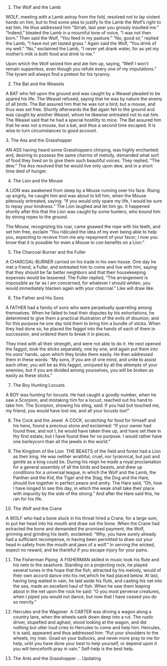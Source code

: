 1. The Wolf and the Lamb

WOLF, meeting with a Lamb astray from the fold, 
resolved not to lay violent hands on him,
but to find some plea to justify to the Lamb the Wolf’s right to eat him. 
He thus addressed him
 “Sirrah, last year you grossly insulted me.”
“Indeed,” bleated the Lamb in a mournful tone of voice, 
“I was not then born.” Then said the Wolf, “You feed in my pasture.” 
“No, good sir,” replied the Lamb, “I have not yet tasted grass.”
 Again said the Wolf,
“You drink of my well.” 
 “No,” exclaimed the Lamb, “I never yet drank water, for as yet my mother’s milk is both food and drink to me.” 

Upon which the Wolf seized him and ate him up, saying, “Well! I won’t remain supperless, even though you refute every one of my imputations.”
The tyrant will always find a pretext for his tyranny.

2. The Bat and the Weasels

A BAT who fell upon the ground and was caught by a Weasel pleaded to be spared his life.
The Weasel refused, saying that he was by nature the enemy of all birds.
The Bat assured him that he was not a bird, but a mouse, and thus was set free. 
Shortly afterwards the Bat again fell to the ground and was caught by another Weasel, whom he likewise entreated not to eat him.
The Weasel said that he had a special hostility to mice. 
The Bat assured him that he was not a mouse, but a bat, and thus a second time escaped.
It is wise to turn circumstances to good account.

​3. The Ass and the Grasshopper

AN ASS having heard some Grasshoppers chirping, was highly enchanted; and, desiring to possess the same charms of melody, demanded what sort of food they lived on to give them such beautiful voices.
They replied, “The dew.”
The Ass resolved that he would live only upon dew, and in a short time died of hunger.

4. The Lion and the Mouse​

A LION was awakened from sleep by a Mouse running over his face.
Rising up angrily, he caught him and was about to kill him, when the Mouse piteously entreated, saying:
“If you would only spare my life, I would be sure to repay your kindness.”
The Lion laughed and let him go.
It happened shortly after this that the Lion was caught by some hunters,
who bound him by strong ropes to the ground. 

The Mouse, recognizing his roar, came gnawed the rope with his teeth, and set him free, exclaim
“You ridiculed the idea of my ever being able to help you, expecting to receive from me any repayment of your favor; I now you know that it is possible for even a Mouse to con benefits on a Lion.”

5. The Charcoal-Burner and the Fuller

A CHARCOAL-BURNER carried on his trade in his own house.
One day he met a friend, a Fuller,
and entreated him to come and live with him, saying that they should be far better neighbors and that their housekeeping expenses would be lessened. 
The Fuller replied, 
“The arrangement is impossible as far as I am concerned, for whatever I should whiten, you would immediately blacken again with your charcoal.”
Like will draw like.

6. The Father and His Sons

A FATHER had a family of sons who were perpetually quarreling among themselves. 
When he failed to heal their disputes by his exhortations, he determined to give them a practical illustration of the evils of disunion;
and for this purpose he one day told them to bring him a bundle of sticks. 
When they had done so, he placed the faggot into the hands of each of them in succession, and ordered them to break it in pieces.

They tried with all their strength, and were not able to do it.
He next opened the faggot, took the sticks separately, one by one, and again put them into his sons’ hands, upon which they broke them easily. 
He then addressed them in these words:
“My sons, if you are of one mind, and unite to assist each other, you will be as this faggot, uninjured by all the attempts of your enemies; but if you are divided among yourselves, you will be broken as easily as these sticks.”

7. The Boy Hunting Locusts

A BOY was hunting for locusts.
He had caught a goodly number, 
when he saw a Scorpion, and mistaking him for a locust, reached out his hand to take him.
The Scorpion, showing his sting, said: If you had but touched me, my friend,
you would have lost me, and all your locusts too!”

8. The Cock and the Jewel
​
A COCK, scratching for food for himself and his hens, found a precious stone and exclaimed:
“If your owner had found thee, and not I, he would have taken thee up, and have set thee in thy first estate; but I have found thee for no purpose. I would rather have one barleycorn than all the jewels in the world.”

9. The Kingdom of the Lion
​
THE BEASTS of the field and forest had a Lion as their king. 
He was neither wrathful, cruel, nor tyrannical, but just and gentle as a king could be.
During his reign he made a royal proclamation for a general assembly of all the birds and beasts, and drew up conditions for a universal league,
in which the Wolf and the Lamb, the Panther and the Kid, the Tiger and the Stag, the Dog and the Hare, should live together in perfect peace and amity. 
The Hare said, “Oh, how I have longed to see this day, in which the weak shall take their place with impunity by the side of the strong.” 
And after the Hare said this, he ran for his life.

10. The Wolf and the Crane

A WOLF who had a bone stuck in his throat hired a Crane,
for a large sum, to put her head into his mouth and draw out the bone.
When the Crane had extracted the bone and demanded the promised payment,
the Wolf, grinning and grinding his teeth, exclaimed:
“Why, you have surely already had a sufficient recompense, in having been permitted to draw out your head in safety from the mouth and jaws of a wolf.”
In serving the wicked, expect no reward, and be thankful if you escape injury for your pains.

11. The Fisherman Piping
​
A FISHERMAN skilled in music took his flute and his nets to the seashore.
Standing on a projecting rock, he played several tunes in the hope that the fish, attracted by his melody, would of their own accord dance into his net,which he had placed below.
At last, having long waited in vain,
he laid aside his flute, and casting his net into the sea, made an excellent haul of fish.
When he saw them leaping about in the net upon the rock he said:
“O you most perverse creatures, when I piped you would not dance, but now that I have ceased you do so merrily.”

12. Hercules and the Wagoner
​
A CARTER was driving a wagon along a country lane, when the wheels sank down deep into a rut.
The rustic driver, stupefied and aghast, stood looking at the wagon, and did nothing but utter loud cries to Hercules to come and help him.
Hercules, it is said, appeared and thus addressed him:
“Put your shoulders to the wheels, my man. Goad on your bullocks, and never more pray to me for help, until you have done your best to help yourself, or depend upon it you will henceforth pray in vain.”
Self-help is the best help.

13. The Ants and the Grasshopper
... Updating​

